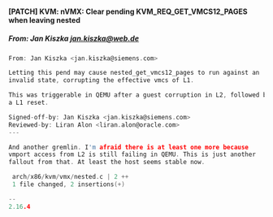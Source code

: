 #### [PATCH] KVM: nVMX: Clear pending KVM_REQ_GET_VMCS12_PAGES when leaving nested
##### From: Jan Kiszka <jan.kiszka@web.de>

```c
From: Jan Kiszka <jan.kiszka@siemens.com>

Letting this pend may cause nested_get_vmcs12_pages to run against an
invalid state, corrupting the effective vmcs of L1.

This was triggerable in QEMU after a guest corruption in L2, followed by
a L1 reset.

Signed-off-by: Jan Kiszka <jan.kiszka@siemens.com>
Reviewed-by: Liran Alon <liran.alon@oracle.com>
---

And another gremlin. I'm afraid there is at least one more because
vmport access from L2 is still failing in QEMU. This is just another
fallout from that. At least the host seems stable now.

 arch/x86/kvm/vmx/nested.c | 2 ++
 1 file changed, 2 insertions(+)

--
2.16.4

```
